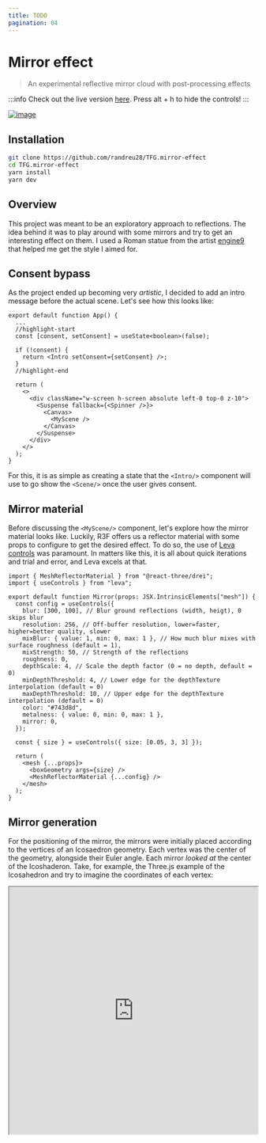 ```yaml
---
title: TODO
pagination: 04
---
```


# Mirror effect

> An experimental reflective mirror cloud with post-processing effects

:::info
Check out the live version [here](https://tfg-mirror-effect.vercel.app/). Press alt + h to hide the controls!
:::

[![image](/img/mirrorEffect.png)](https://tfg-mirror-effect.vercel.app/)

## Installation

```bash
git clone https://github.com/randreu28/TFG.mirror-effect
cd TFG.mirror-effect
yarn install
yarn dev
```

## Overview

This project was meant to be an exploratory approach to reflections. The idea behind it was to play around with some mirrors and try to get an interesting effect on them. I used a Roman statue from the artist [engine9](https://sketchfab.com/engine9) that helped me get the style I aimed for.

## Consent bypass

As the project ended up becoming very _artistic_, I decided to add an intro message before the actual scene. Let's see how this looks like:

```tsx
export default function App() {
  ...
  //highlight-start
  const [consent, setConsent] = useState<boolean>(false);

  if (!consent) {
    return <Intro setConsent={setConsent} />;
  }
  //highlight-end

  return (
    <>
      <div className="w-screen h-screen absolute left-0 top-0 z-10">
        <Suspense fallback={<Spinner />}>
          <Canvas>
            <MyScene />
          </Canvas>
        </Suspense>
      </div>
    </>
  );
}
```

For this, it is as simple as creating a state that the `<Intro/>` component will use to go show the `<Scene/>` once the user gives consent.

## Mirror material

Before discussing the `<MyScene/>` component, let's explore how the mirror material looks like. Luckily, R3F offers us a reflector material with some props to configure to get the desired effect. To do so, the use of [Leva controls](/docs/common-libraries#leva-controls) was paramount. In matters like this, it is all about quick iterations and trial and error, and Leva excels at that.

```tsx
import { MeshReflectorMaterial } from "@react-three/drei";
import { useControls } from "leva";

export default function Mirror(props: JSX.IntrinsicElements["mesh"]) {
  const config = useControls({
    blur: [300, 100], // Blur ground reflections (width, heigt), 0 skips blur
    resolution: 256, // Off-buffer resolution, lower=faster, higher=better quality, slower
    mixBlur: { value: 1, min: 0, max: 1 }, // How much blur mixes with surface roughness (default = 1),
    mixStrength: 50, // Strength of the reflections
    roughness: 0,
    depthScale: 4, // Scale the depth factor (0 = no depth, default = 0)
    minDepthThreshold: 4, // Lower edge for the depthTexture interpolation (default = 0)
    maxDepthThreshold: 10, // Upper edge for the depthTexture interpolation (default = 0)
    color: "#743d8d",
    metalness: { value: 0, min: 0, max: 1 },
    mirror: 0,
  });

  const { size } = useControls({ size: [0.05, 3, 3] });

  return (
    <mesh {...props}>
      <boxGeometry args={size} />
      <MeshReflectorMaterial {...config} />
    </mesh>
  );
}
```

## Mirror generation

For the positioning of the mirror, the mirrors were initially placed according to the vertices of an Icosaedron geometry. Each vertex was the center of the geometry, alongside their Euler angle. Each mirror _looked at_ the center of the Icoshaderon. Take, for example, the Three.js example of the Icosahedron and try to imagine the coordinates of each vertex:

<iframe src="https://threejs.org/docs/scenes/geometry-browser.html#IcosahedronGeometry" width="100%" height="500"/>

:::tip
The **Euler angles**, in contrast to the common radiant angles, describe a rotational transformation by rotating an object on its various axes in specified amounts per axis, and a specified axis order.

![Euler](/img/Euler2.gif)
:::

Let's take a look at how this is done in React. First, we need a function to generate the mirror cloud based on a float32Array:

```tsx
/**
 * Generates a cloud of points based on the data array of an object.
 *
 * @param data - The raw data array of an object
 * @param length - The length on which the data array must be subarrayed
 * @returns an array of transform elements
 */
function generateMirrorCloud(data: any, length: number, scale: number) {
  let mirrors: mirror[] = [];
  for (let i = 0; i < data.length; i += length) {
    const dataArray = data.subarray(i, i + length);
    const newPosition = new THREE.Vector3(
      dataArray[0] * scale, // x
      dataArray[1] * scale, // y
      dataArray[2] * scale // z
    );
    const newRotation = new THREE.Euler().setFromVector3(newPosition);
    mirrors.push({ position: newPosition, rotation: newRotation });
  }
  return mirrors;
}
```

This, in combination with the `THREE.Icosahedron` class and the `useMemo` hook for performance purposes, we generate the cloud of mirrors:

```tsx
function MyScene(){
const mirrors = useMemo(() => {
  const _Icoshaderon = new THREE.IcosahedronGeometry().attributes.normal;
  let Icosahedron: ArrayLike<number> | undefined;

  if (_Icoshaderon instanceof THREE.Float32BufferAttribute) {
    Icosahedron = _Icoshaderon.array;
  } else {
    throw Error("Type error");
  }

  return generateMirrorCloud(Icosahedron, 3, 6);
}, []);

...

return (
  ...
  <group ref={mirrorGroup}>
    {mirrors.map((mirror, key) => {
      return (
        <Mirror
          position={mirror.position}
          rotation={mirror.rotation}
          key={key}
        />
      );
    })}
  </group>
);
}
```

## Animations

The animations of the mirror cloud are rather simple. We take advantage of the `Math.sin()` to create a waving effect to the y-axis of the `Vector3` of the whole group, as well as their Euler rotation.
:::info
The sinus animation is perfect for creating simple _floating_ animations, as they are infinite and require almost no effort to code up the algorithm.

![image](/img/sin.gif)
:::

```tsx
const mirrorGroup = useRef<THREE.Group>(null!);

useFrame((state) => {
  const t = state.clock.elapsedTime;
  const currentPosition = mirrorGroup.current.position;
  const currentRotation = mirrorGroup.current.rotation;

  currentPosition.set(
    currentPosition.x,
    //highlight-next-line
    currentPosition.y + Math.sin(t) * 0.005,
    currentPosition.z
  );
  //highlight-next-line
  currentRotation.set(t * 0.025, t * 0.025, t * 0.025);
});
```

## Post-processing

Lastly, with the help of [React-Postprocessing](https://docs.pmnd.rs/react-postprocessing/introduction), we will include some glitch effects:

```tsx
<EffectComposer>
  <Glitch // Vector2 as they indicate min amd max values
    strength={new Vector2(1, 1)}
    duration={new Vector2(0.25, 0.25)}
    delay={new Vector2(5, 5)}
  />
</EffectComposer>
```

:::tip
You can play around with the `<Glitch/>` props to see how they modify the effect on this playground:
:::

<iframe src="https://codesandbox.io/embed/glitch-demo-bs1i1?fontsize=14&hidenavigation=1&theme=dark" width="100%" height="500"
     title="Glitch Demo"
     allow="accelerometer; ambient-light-sensor; camera; encrypted-media; geolocation; gyroscope; hid; microphone; midi; payment; usb; vr; xr-spatial-tracking"
     sandbox="allow-forms allow-modals allow-popups allow-presentation allow-same-origin allow-scripts"
   />
